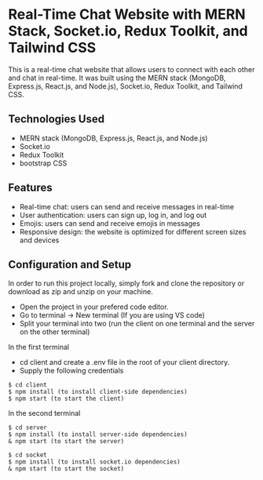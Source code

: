 # Real-Time Chat Website with MERN Stack, Socket.io, Redux Toolkit, and Tailwind CSS

This is a real-time chat website that allows users to connect with each other and chat in real-time. It was built using the MERN stack (MongoDB, Express.js, React.js, and Node.js), Socket.io, Redux Toolkit, and Tailwind CSS. 

## Technologies Used

- MERN stack (MongoDB, Express.js, React.js, and Node.js)
- Socket.io
- Redux Toolkit
- bootstrap CSS

## Features

- Real-time chat: users can send and receive messages in real-time
- User authentication: users can sign up, log in, and log out
- Emojis: users can send and receive emojis in messages
- Responsive design: the website is optimized for different screen sizes and devices

## Configuration and Setup
In order to run this project locally, simply fork and clone the repository or download as zip and unzip on your machine.

- Open the project in your prefered code editor.
- Go to terminal -> New terminal (If you are using VS code)
- Split your terminal into two (run the client on one terminal and the server on the other terminal)

In the first terminal
- cd client and create a .env file in the root of your client directory.
- Supply the following credentials


```
$ cd client
$ npm install (to install client-side dependencies)
$ npm start (to start the client)
```
In the second terminal

```
$ cd server
$ npm install (to install server-side dependencies)
& npm start (to start the server)
```
```
$ cd socket
$ npm install (to install socket.io dependencies)
& npm start (to start the socket)
```



